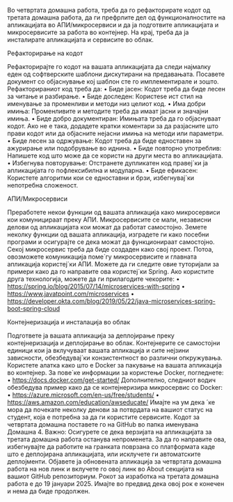 Во четвртата домашна работа, треба да го рефакторирате кодот од третата домашна работа,
да ги префрлите дел од функционалностите на апликациjата во АПИ/микросервиси и да
jа подготвите апликациjата и микросервисите за работа во контеjнер. На краj, треба да jа
инсталирате апликациjата и сервисите во облак.


 Рефакторирање на кодот
 
Рефакторираjте го кодот на вашата апликациjата да следи наjмалку еден од софтверските шаблони дискутирани на предавањата. Посавете документ со обjаснување коj шаблон
сте го имплементирале и зошто. Рефакторираниот код треба да:
• Биде jасен: Кодот треба да биде лесен за читање и разбирање.
• Биде доследен: Користеѕе ист стил на именување за променливи и методи низ целиот
код.
• Има добри имиња: Променливите и методите треба да имаат jасни и значаjни имиња.
• Биде добро документиран: Имињата треба да го обjаснуваат кодот. Ако не е така,
додадете кратки коментари за да разjасните што прави кодот или да обjасните неjасни
имиња на методи или параметри.
• Биде лесен за одржување: Кодот треба да биде едноставен за ажурирање или подобрување во иднина.
• Биде повторно употреблив: Напишете код што може да се користи на други места
во апликациjата.
• Избегнува повторување: Отстранете дупликатен код правеj´ки jа апликациjата го
пофлексибилна и модуларна.
• Биде ефикасен: Користете алгоритми кои се едноставни и брзи, избегнуваj´ки непотребна сложеност.


 АПИ/Микросервиси

Преработете некои функции од вашата апликациjа како микросервиси кои комуницираат преку АПИ. Микросервисите се мали, независни делови од апликациjата кои
можат да работат самостоjно. Земете неколку функции од вашата апликациjа, изградете ги
како посебни програми и осигураjте се дека можат да функционираат самостоjно. Секоj
микросервис треба да биде создаден како своj проект. Потоа, овозможете комуникациjа поме´гу микросервисите и главната апликациjа користеj´ки АПИ.
Можете да ги следите овие туториjали за примери како да го направите ова користеj´ки
Spring. Ако користите друга технологиjа, можете да ги прилагодите чекорите:
• https://spring.io/blog/2015/07/14/microservices-with-spring
• https://www.javatpoint.com/microservices
• https://developer.okta.com/blog/2019/05/22/java-microservices-spring-boot-spring-cloud


 Контеjнеризациjа и инсталациjа во облак
 
Подгответе jа вашата апликациjа за деплоjирање преку контеjнеризациjа и деплоjирање во облак. Контеjнерите се самостоjни единици кои jа вклучуваат вашата апликациjа и сите неjзини зависности, обезбедуваj´ки конзистентност во различни опкружувања.
Користете алатка како што е Docker за пакување на вашата апликациjа во контеjнер.
За пове´ке информации за користење Docker, погледнете:
• https://docs.docker.com/get-started/
Дополнително, следниот водич обезбедува пример како да се контеjнеризира микросервис со
Docker:
• https://azure.microsoft.com/en-us/free/students/
• https://aws.amazon.com/education/awseducate/
Имаjте на ум дека ´ке мора да почекате неколку денови за потврдата на вашиот статус на
студент, коjа е потребна за да ги користите сервисите.
Кодот за четвртата домашна поставете го на GitHub во папка именувана Домашна 4.
Важно: Осигурете се дека верзиjата на апликациjата за третата домашна работа останува
непроменета. За да го направите ова, избегнуваjте да работите на гранката поврзана со платформата каде што е деплоjирана апликациjата, или исклучете ги автоматските деплоjменти.
Обjавете jа обновената апликациjа за четвртата домашна работа на нов линк и вклучете го
овоj линк во About секциjата на вашиот GitHub репозиториум.
Рокот за изработка на третата домашна работа е до 19 jануари 2025. Имаjте во предвид
дека овоj рок е конечен и нема да биде продолжен.
